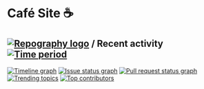 # Café Site ☕️

## [![Repography logo](https://images.repography.com/logo.svg)](https://repography.com) / Recent activity [![Time period](https://images.repography.com/27260231/gourab337/gourab337.github.io/recent-activity/ac90b6a4105dedc04ff19c9983abc000_badge.svg)](https://repography.com)
[![Timeline graph](https://images.repography.com/27260231/gourab337/gourab337.github.io/recent-activity/ac90b6a4105dedc04ff19c9983abc000_timeline.svg)](https://github.com/gourab337/gourab337.github.io/commits)
[![Issue status graph](https://images.repography.com/27260231/gourab337/gourab337.github.io/recent-activity/ac90b6a4105dedc04ff19c9983abc000_issues.svg)](https://github.com/gourab337/gourab337.github.io/issues)
[![Pull request status graph](https://images.repography.com/27260231/gourab337/gourab337.github.io/recent-activity/ac90b6a4105dedc04ff19c9983abc000_prs.svg)](https://github.com/gourab337/gourab337.github.io/pulls)
[![Trending topics](https://images.repography.com/27260231/gourab337/gourab337.github.io/recent-activity/ac90b6a4105dedc04ff19c9983abc000_words.svg)](https://github.com/gourab337/gourab337.github.io/commits)
[![Top contributors](https://images.repography.com/27260231/gourab337/gourab337.github.io/recent-activity/ac90b6a4105dedc04ff19c9983abc000_users.svg)](https://github.com/gourab337/gourab337.github.io/graphs/contributors)

